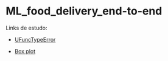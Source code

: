 # ML_food_delivery_end-to-end

Links de estudo:
 * [UFuncTypeError](https://stackoverflow.com/questions/39452792/cannot-cast-array-data-from-dtypeo-to-dtypefloat64)

 * [Box plot](https://www.youtube.com/watch?v=Yp819pOUptc&ab_channel=Did%C3%A1ticaTech)
